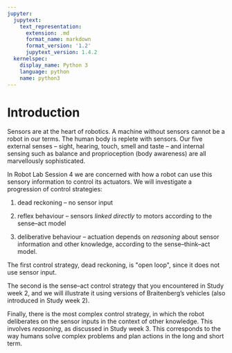 ```yaml
---
jupyter:
  jupytext:
    text_representation:
      extension: .md
      format_name: markdown
      format_version: '1.2'
      jupytext_version: 1.4.2
  kernelspec:
    display_name: Python 3
    language: python
    name: python3
---
```


# Introduction


Sensors are at the heart of robotics. A machine without sensors cannot be a robot in our terms. The human body is replete with sensors. Our five external senses – sight, hearing, touch, smell and taste – and internal sensing such as balance and proprioception (body awareness) are all marvellously sophisticated.

In Robot Lab Session 4 we are concerned with how a robot can use this sensory information to control its actuators. We will investigate a progression of control strategies:

1. dead reckoning – no sensor input 

2. reflex behaviour – sensors *linked directly* to motors according to the sense–act model

3. deliberative behaviour – actuation depends on *reasoning* about sensor information and other knowledge, according to the sense–think–act model.

The first control strategy, dead reckoning, is "open loop", since it does not use sensor input.

The second is the sense–act control strategy that you encountered in Study week 2, and we will illustrate it using versions of Braitenberg’s vehicles (also introduced in Study week 2).

Finally, there is the most complex control strategy, in which the robot deliberates on the sensor inputs in the context of other knowledge. This involves *reasoning*, as discussed in Study week 3. This corresponds to the way humans solve complex problems and plan actions in the long and short term.


